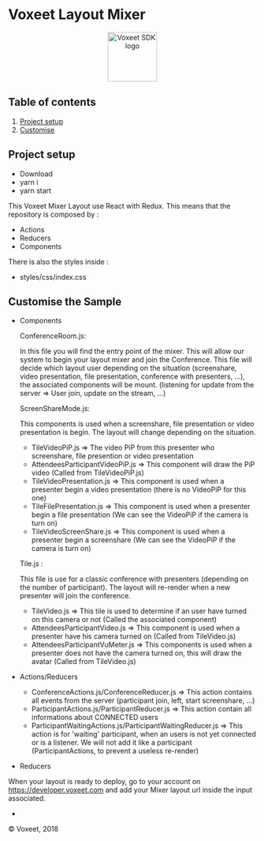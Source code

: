 Voxeet Layout Mixer
=====================

<p align="center">
<img src="https://www.voxeet.com/wp-content/themes/wp-theme/assets/images/logo.svg" alt="Voxeet SDK logo" title="Voxeet SDK logo" width="100"/>
</p>


## Table of contents

  1. [Project setup](#project-setup)
  1. [Customise](#customise)

## Project setup

 - Download
 - yarn i
 - yarn start

This Voxeet Mixer Layout use React with Redux. This means that the repository is composed by :

- Actions
- Reducers
- Components

There is also the styles inside :

- styles/css/index.css

## Customise the Sample

- Components

  ConferenceRoom.js:

  In this file you will find the entry point of the mixer. This will allow our system to begin your layout mixer and join the Conference.
  This file will decide which layout user depending on the situation (screenshare, video presentation, file presentation, conference with presenters, ...), the associated components will be mount. (listening for update from the server => User join, update on the stream, ...)

  ScreenShareMode.js:

  This components is used when a screenshare, file presentation or video presentation is begin. The layout will change depending on the situation.
    - TileVideoPiP.js => The video PiP from this presenter who screenshare, file presention or video presentation
    - AttendeesParticipantVideoPiP.js => This component will draw the PiP video (Called from TileVideoPiP.js)
    - TileVideoPresentation.js => This component is used when a presenter begin a video presentation (there is no VideoPiP for this one)
    - TileFilePresentation.js => This component is used when a presenter begin a file presentation (We can see the VideoPiP if the camera is turn on)
    - TileVideoScreenShare.js => This component is used when a presenter begin a screenshare (We can see the VideoPiP if the camera is turn on)

  Tile.js :

  This file is use for a classic conference with presenters (depending on the number of participant). The layout will re-render when a new presenter will join the conference.

    - TileVideo.js => This tile is used to determine if an user have turned on this camera or not (Called the associated component)
    - AttendeesParticipantVideo.js => This component is used when a presenter have his camera turned on (Called from TileVideo.js)
    - AttendeesParticipantVuMeter.js => This components is used when a presenter does not have the camera turned on, this will draw the avatar (Called from TileVideo.js)

- Actions/Reducers

  - ConferenceActions.js/ConferenceReducer.js => This action contains all events from the server (participant join, left, start screenshare, ...)
  - ParticipantActions.js/ParticipantReducer.js => This action contain all informations about CONNECTED users
  - ParticipantWaitingActions.js/ParticipantWaitingReducer.js => This action is for 'waiting' participant, when an users is not yet connected or is a listener. We will not add it like a participant (ParticipantActions, to prevent a useless re-render)

- Reducers

When your layout is ready to deploy, go to your account on https://developer.voxeet.com and add your Mixer layout url inside the input associated.

  -
© Voxeet, 2018
